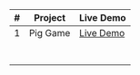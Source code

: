 |#| Project                          | Live Demo                   |
|-|----------------------------------|-----------------------------|
|1|Pig Game                          |[Live Demo](https://mohamedamr23.github.io/JavaScript-Projects/Pig-Game/)                    |
|                                  |                             |
|                                  |                             |
|                                  |                             |
|                                  |                             |
|                                  |                             |
|                                  |                             |
|                                  |                             |


